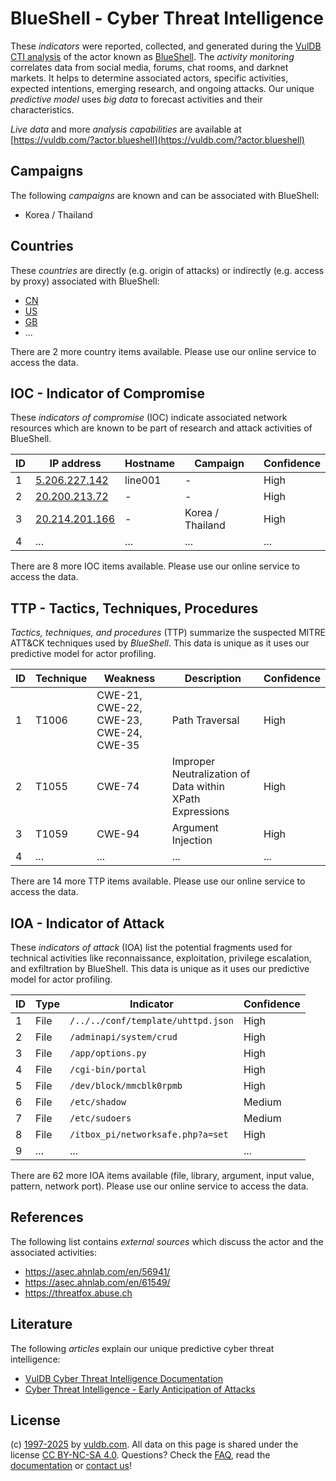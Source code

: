 # BlueShell - Cyber Threat Intelligence

These _indicators_ were reported, collected, and generated during the [VulDB CTI analysis](https://vuldb.com/?kb.cti) of the actor known as [BlueShell](https://vuldb.com/?actor.blueshell). The _activity monitoring_ correlates data from social media, forums, chat rooms, and darknet markets. It helps to determine associated actors, specific activities, expected intentions, emerging research, and ongoing attacks. Our unique _predictive model_ uses _big data_ to forecast activities and their characteristics.

_Live data_ and more _analysis capabilities_ are available at [https://vuldb.com/?actor.blueshell](https://vuldb.com/?actor.blueshell)

## Campaigns

The following _campaigns_ are known and can be associated with BlueShell:

* Korea / Thailand

## Countries

These _countries_ are directly (e.g. origin of attacks) or indirectly (e.g. access by proxy) associated with BlueShell:

* [CN](https://vuldb.com/?country.cn)
* [US](https://vuldb.com/?country.us)
* [GB](https://vuldb.com/?country.gb)
* ...

There are 2 more country items available. Please use our online service to access the data.

## IOC - Indicator of Compromise

These _indicators of compromise_ (IOC) indicate associated network resources which are known to be part of research and attack activities of BlueShell.

ID | IP address | Hostname | Campaign | Confidence
-- | ---------- | -------- | -------- | ----------
1 | [5.206.227.142](https://vuldb.com/?ip.5.206.227.142) | line001 | - | High
2 | [20.200.213.72](https://vuldb.com/?ip.20.200.213.72) | - | - | High
3 | [20.214.201.166](https://vuldb.com/?ip.20.214.201.166) | - | Korea / Thailand | High
4 | ... | ... | ... | ...

There are 8 more IOC items available. Please use our online service to access the data.

## TTP - Tactics, Techniques, Procedures

_Tactics, techniques, and procedures_ (TTP) summarize the suspected MITRE ATT&CK techniques used by _BlueShell_. This data is unique as it uses our predictive model for actor profiling.

ID | Technique | Weakness | Description | Confidence
-- | --------- | -------- | ----------- | ----------
1 | T1006 | CWE-21, CWE-22, CWE-23, CWE-24, CWE-35 | Path Traversal | High
2 | T1055 | CWE-74 | Improper Neutralization of Data within XPath Expressions | High
3 | T1059 | CWE-94 | Argument Injection | High
4 | ... | ... | ... | ...

There are 14 more TTP items available. Please use our online service to access the data.

## IOA - Indicator of Attack

These _indicators of attack_ (IOA) list the potential fragments used for technical activities like reconnaissance, exploitation, privilege escalation, and exfiltration by BlueShell. This data is unique as it uses our predictive model for actor profiling.

ID | Type | Indicator | Confidence
-- | ---- | --------- | ----------
1 | File | `/../../conf/template/uhttpd.json` | High
2 | File | `/adminapi/system/crud` | High
3 | File | `/app/options.py` | High
4 | File | `/cgi-bin/portal` | High
5 | File | `/dev/block/mmcblk0rpmb` | High
6 | File | `/etc/shadow` | Medium
7 | File | `/etc/sudoers` | Medium
8 | File | `/itbox_pi/networksafe.php?a=set` | High
9 | ... | ... | ...

There are 62 more IOA items available (file, library, argument, input value, pattern, network port). Please use our online service to access the data.

## References

The following list contains _external sources_ which discuss the actor and the associated activities:

* https://asec.ahnlab.com/en/56941/
* https://asec.ahnlab.com/en/61549/
* https://threatfox.abuse.ch

## Literature

The following _articles_ explain our unique predictive cyber threat intelligence:

* [VulDB Cyber Threat Intelligence Documentation](https://vuldb.com/?kb.cti)
* [Cyber Threat Intelligence - Early Anticipation of Attacks](https://www.scip.ch/en/?labs.20201022)

## License

(c) [1997-2025](https://vuldb.com/?kb.changelog) by [vuldb.com](https://vuldb.com/?kb.about). All data on this page is shared under the license [CC BY-NC-SA 4.0](https://creativecommons.org/licenses/by-nc-sa/4.0/). Questions? Check the [FAQ](https://vuldb.com/?kb.faq), read the [documentation](https://vuldb.com/?kb) or [contact us](https://vuldb.com/?contact)!
